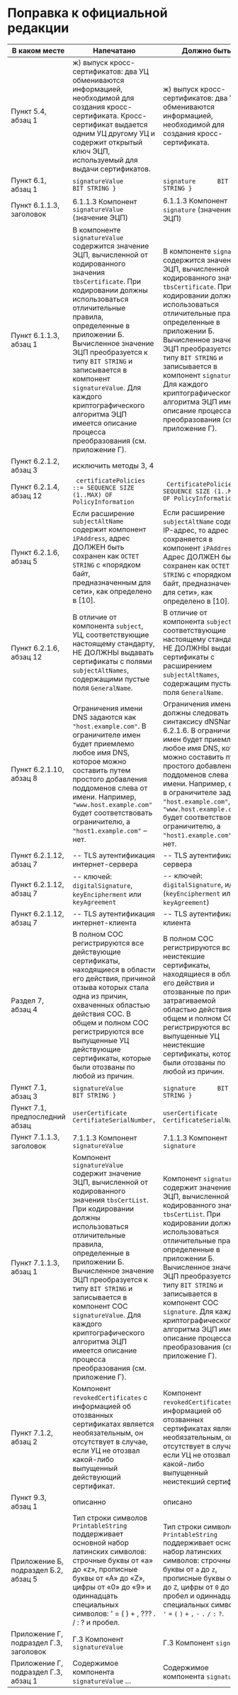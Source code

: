 # Поправка к официальной редакции

| В каком месте | Напечатано | Должно быть |
|---------------|------------|-------------|
| Пункт 5.4, абзац 1 | ж) выпуск кросс-сертификатов: два УЦ обмениваются информацией, необходимой для создания кросс-сертификата. Кросс-сертификат выдается одним УЦ другому УЦ и содержит открытый ключ ЭЦП, используемый для выдачи сертификатов.|ж) выпуск кросс-сертификатов: два УЦ обмениваются информацией, необходимой для создания кросс-сертификата.|
| Пункт 6.1, абзац 1 | `signatureValue       BIT STRING }` | `signature      BIT STRING }` |
| Пункт 6.1.1.3, заголовок | 6.1.1.3 Компонент `signatureValue` (значение ЭЦП) | 6.1.1.3 Компонент `signature` (значение ЭЦП) |
| Пункт 6.1.1.3, абзац 1 | В компоненте `signatureValue` содержится значение ЭЦП, вычисленной от кодированного значения `tbsCertificate`. При кодировании должны использоваться отличительные правила, определенные в приложении Б. Вычисленное значение ЭЦП преобразуется к типу `BIT STRING` и записывается в компонент `signatureValue`. Для каждого криптографического алгоритма ЭЦП имеется описание процесса преобразования (см. приложение Г).  | В компоненте `signature` содержится значение ЭЦП, вычисленной от кодированного значения `tbsCertificate`. При кодировании должны использоваться отличительные правила, определенные в приложении Б. Вычисленное значение ЭЦП преобразуется к типу `BIT STRING` и записывается в компонент `signature`. Для каждого криптографического алгоритма ЭЦП имеется описание процесса преобразования (см. приложение Г).  |
| Пункт 6.2.1.2, абзац 3|исключить методы 3, 4||
| Пункт 6.2.1.4, абзац 12 | ` certificatePolicies ::= SEQUENCE SIZE (1..MAX) OF PolicyInformation` | ` CertificatePolicies ::= SEQUENCE SIZE (1..MAX) OF PolicyInformation` |
| Пункт 6.2.1.6, абзац 5 | Если расширение `subjectAltName` содержит компонент `iPAddress`, адрес ДОЛЖЕН быть сохранен как `OCTET STRING` с «порядком байт, предназначенным для сети», как определено в [10]. | Если расширение `subjectAltName` содержит IP-адрес, то адрес сохраняется в компонент `iPAddress`. Адрес ДОЛЖЕН быть сохранен как `OCTET STRING` с «порядком байт, предназначенным для сети», как определено в [10].|
| Пункт 6.2.1.6, абзац 12 | В отличие от компонента `subject`, УЦ, соответствующие настоящему стандарту, НЕ ДОЛЖНЫ выдавать сертификаты с полями `subjectAltNames`, содержащими пустые поля `GeneralName`. | В отличие от компонента `subject`, УЦ, соответствующие настоящему стандарту, НЕ ДОЛЖНЫ выдавать сертификаты с расширением `subjectAltNames`, содержащим пустые поля `GeneralName`. |
| Пункт 6.2.1.10, абзац 8 | Ограничения имени DNS задаются как `"host.example.com"`. В ограничителе имен будет приемлемо любое имя DNS, которое можно составить путем простого добавления поддоменов слева от имени. Например, `"www.host.example.com"` будет соответствовать ограничителю, а `"host1.example.com"` – нет.  | Ограничения имени DNS должны следовать синтаксису dNSName в 6.2.1.6. В ограничителе имен будет приемлемо любое имя DNS, которое можно составить путем простого добавления поддоменов слева от имени. Например, если в ограничителе задано `"host.example.com"`, то `"www.host.example.com"` будет соответствовать ограничителю, а `"host1.example.com"` – нет. |
| Пункт 6.2.1.12, абзац 7 | -- TLS аутентификация интернет-сервера | -- TLS аутентификация сервера |
| Пункт 6.2.1.12, абзац 7 | -- ключей: `digitalSignature`, `keyEncipherment` или `keyAgreement`| -- ключей: `digitalSignature`, и/или (`keyEncipherment` или `keyAgreement`)|
| Пункт 6.2.1.12, абзац 7 | -- TLS аутентификация интернет-клиента | -- TLS аутентификация клиента |
| Раздел 7, абзац 4 | В полном СОС регистрируются все действующие сертификаты, находящиеся в области его действия, причиной отзыва которых стала одна из причин, охваченных областью действия СОС. В общем и полном СОС регистрируются все выпущенные УЦ действующие сертификаты, которые были отозваны по любой из причин. | В полном СОС регистрируются все неистекшие сертификаты, находящиеся в области его действия и отозванные по причине, затрагиваемой областью действия. В общем и полном СОС регистрируются все выпущенные УЦ неистекшие сертификаты, которые были отозваны по любой из причин. |
| Пункт 7.1, абзац 3 | `signatureValue       BIT STRING }` | `signature      BIT STRING }` |
| Пункт 7.1, предпоследний абзац | `userCertificate  CertifiateSerialNumber,` | `userCertificate  CertificateSerialNumber,` |
| Пункт 7.1.1.3, заголовок | 7.1.1.3 Компонент `signatureValue` | 7.1.1.3 Компонент `signature`|
| Пункт 7.1.1.3, абзац 1 | Компонент `signatureValue` содержит значение ЭЦП, вычисленной от кодированного значения `tbsCertList`. При кодировании должны использоваться отличительные правила, определенные в приложении Б. Вычисленное значение ЭЦП преобразуется к типу `BIT STRING` и записывается в компонент СОС `signatureValue`. Для каждого криптографического алгоритма ЭЦП имеется описание процесса преобразования (см. приложение Г).  | Компонент `signature` содержит значение ЭЦП, вычисленной от кодированного значения `tbsCertList`. При кодировании должны использоваться отличительные правила, определенные в приложении Б. Вычисленное значение ЭЦП преобразуется к типу `BIT STRING` и записывается в компонент СОС `signature`. Для каждого криптографического алгоритма ЭЦП имеется описание процесса преобразования (см. приложение Г).  |
| Пункт 7.1.2, абзац 2 | Компонент `revokedCertificates` с информацией об отозванных сертификатах является необязательным, он отсутствует в случае, если УЦ не отозвал какой-либо выпущенный действующий сертификат. | Компонент `revokedCertificates` с информацией об отозванных сертификатах является необязательным, он отсутствует в случае, если УЦ не отозвал какой-либо выпущенный неистекший сертификат. |
| Пункт 9.3, абзац 1 | описанно | описано |
| Приложение Б, подраздел Б.2, абзац 5 | Тип строки символов `PrintableString` поддерживает основной набор латинских символов: строчные буквы от «а» до «z», прописные буквы от «А» до «Z», цифры от «0» до «9» и одиннадцать специальных символов: ' = ( ) + , ??? . / : ? и пробел. | Тип строки символов `PrintableString` поддерживает основной набор латинских символов: строчные буквы от `а` до `z`, прописные буквы от `А` до `Z`, цифры от `0` до `9`, пробел и одиннадцать специальных символов: `'` `=` `(` `)` `+` `,` `-` `.` `/` `:` `?`. |
| Приложение Г, подраздел Г.3, заголовок | Г.3 Компонент `signatureValue` | Г.3 Компонент `signature` |
| Приложение Г, подраздел Г.3, абзац 1 | Содержимое компонента `signatureValue` ... | Содержимое компонента `signature` ...|



